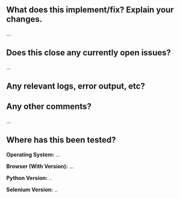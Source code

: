 <!-- Thanks for sending a pull request! Please make sure you click the link above to view the contribution guidelines, then fill out the blanks below. -->

What does this implement/fix? Explain your changes.
---------------------------------------------------
…

Does this close any currently open issues?
------------------------------------------
…


Any relevant logs, error output, etc?
-------------------------------------
<!-- If it’s long, please paste to https://gist.github.com/ and insert the link here. -->

Any other comments?
-------------------
…

Where has this been tested?
---------------------------
**Operating System:** …

**Browser (With Version):** …

**Python Version:** ..

**Selenium Version:** ..
